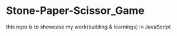 # Stone-Paper-Scissor_Game
this repo is to showcase my work(building &amp; learnings) in JavaScript
